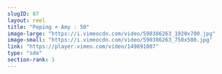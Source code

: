 ```yaml
---
slugID: 87 
layout: reel
title: "Peping + Amy : 50"
image-large: "https://i.vimeocdn.com/video/590386263_1920x700.jpg"
image-small: "https://i.vimeocdn.com/video/590386263_750x500.jpg"
link: "https://player.vimeo.com/video/149891087"
type: "sde"
section-rank: 1
---
```

